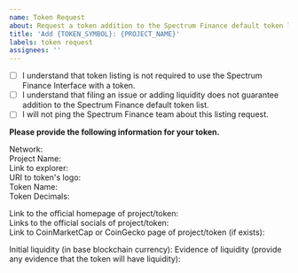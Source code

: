 ```yaml
---
name: Token Request
about: Request a token addition to the Spectrum Finance default token list
title: 'Add {TOKEN_SYMBOL}: {PROJECT_NAME}'
labels: token request
assignees: ''
---
```


- [ ] I understand that token listing is not required to use the Spectrum Finance Interface with a token.
- [ ] I understand that filing an issue or adding liquidity does not guarantee addition to the Spectrum Finance default token list.
- [ ] I will not ping the Spectrum Finance team about this listing request.

**Please provide the following information for your token.**

Network:  
Project Name:  
Link to explorer:  
URI to token's logo:  
Token Name:  
Token Decimals:  

Link to the official homepage of project/token:  
Links to the official socials of project/token:  
Link to CoinMarketCap or CoinGecko page of project/token (if exists): 

Initial liquidity (in base blockchain currency): 
Evidence of liquidity (provide any evidence that the token will have liquidity): 
